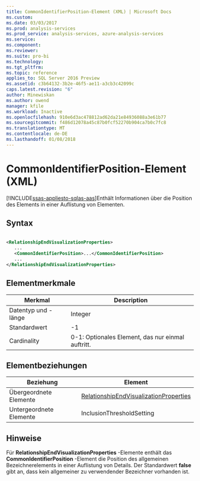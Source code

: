 ```yaml
---
title: CommonIdentifierPosition-Element (XML) | Microsoft Docs
ms.custom: 
ms.date: 03/03/2017
ms.prod: analysis-services
ms.prod_service: analysis-services, azure-analysis-services
ms.service: 
ms.component: 
ms.reviewer: 
ms.suite: pro-bi
ms.technology: 
ms.tgt_pltfrm: 
ms.topic: reference
applies_to: SQL Server 2016 Preview
ms.assetid: c3b64132-3b2e-46f5-ae11-a3cb3c42099c
caps.latest.revision: "6"
author: Minewiskan
ms.author: owend
manager: kfile
ms.workload: Inactive
ms.openlocfilehash: 910e6d3ac478812ad62da21e84936088a3e61b77
ms.sourcegitcommit: f486d12078a45c87b0fcf52270b904ca7b0c7fc8
ms.translationtype: MT
ms.contentlocale: de-DE
ms.lasthandoff: 01/08/2018
---
```

# <a name="commonidentifierposition-element-xml"></a>CommonIdentifierPosition-Element (XML)
[!INCLUDE[ssas-appliesto-sqlas-aas](../../../includes/ssas-appliesto-sqlas-aas.md)]Enthält Informationen über die Position des Elements in einer Auflistung von Elementen.  
  
## <a name="syntax"></a>Syntax  
  
```xml  
  
<RelationshipEndVisualizationProperties>  
   ...  
   <CommonIdentifierPosition>...</CommonIdentifierPosition>  
   ...  
</RelationshipEndVisualizationProperties>  
```  
  
## <a name="element-characteristics"></a>Elementmerkmale  
  
|Merkmal|Description|  
|--------------------|-----------------|  
|Datentyp und -länge|Integer|  
|Standardwert|-1|  
|Cardinality|0-1: Optionales Element, das nur einmal auftritt.|  
  
## <a name="element-relationships"></a>Elementbeziehungen  
  
|Beziehung|Element|  
|------------------|-------------|  
|Übergeordnete Elemente|[RelationshipEndVisualizationProperties](../../../analysis-services/scripting/data-type/relationshipendvisualizationproperties-data-type-assl.md)|  
|Untergeordnete Elemente|InclusionThresholdSetting|  
  
## <a name="remarks"></a>Hinweise  
 Für **RelationshipEndVisualizationProperties** -Elemente enthält das **CommonIdentifierPosition** -Element die Position des allgemeinen Bezeichnerelements in einer Auflistung von Details. Der Standardwert **false** gibt an, dass kein allgemeiner zu verwendender Bezeichner vorhanden ist.  
  
  
